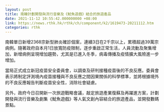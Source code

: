 ```yaml
---
layout: post
title: 南韓計劃開發與流行音樂及《魷魚遊戲》結合的旅遊產品
date: 2021-11-12 10:55:42.000000000 +08:00
link: https://news.rthk.hk/rthk/ch/component/k2/1619473-20211112.htm
categories: rthk
---
```


南韓單日新增2368宗新型肺炎確診個案，連續3日在2千宗以上，累積超過39萬宗病例。隨著政府自本月1日放寬防疫限制，逐步重啟正常生活，人員流動及聚集增加，新增病例呈現增加趨勢，尤其是已進入冬季，病毒傳播及疫情擴大風險進一步增加。

當局正式成立新冠疫苗安全委員會，以調查及研判接種疫苗後的不良反應。委員會表示將制定評測境內疫苗接種與不良反應之間因果關係的科學標準，並將根據境外的不良反應報告判斷疫苗安全性，消除社會疑慮。

另外，政府今日召開新一次旅遊戰略會議，敲定旅遊產業復蘇及再躍進方案，計劃開發與流行音樂及劇集《魷魚遊戲》等人氣文創內容結合的旅遊產品，並開發數碼景點。
